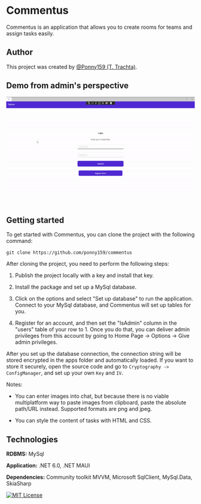 # Commentus

Commentus is an application that allows you to create rooms for teams and assign tasks easily.

## Author

This project was created by [@Ponny159 (T. Trachta)](https://www.github.com/ponny159).

## Demo from admin's perspective

![Commentus admin showcase](https://github.com/Ponny159/Commentus/blob/main/Commentus/Resources/commentus_admin_showcase.gif)

## Getting started

To get started with Commentus, you can clone the project with the following command:

```
git clone https://github.com/ponny159/commentus
```


After cloning the project, you need to perform the following steps:

1. Publish the project locally with a key and install that key.

2. Install the package and set up a MySql database.

3. Click on the options and select "Set up database" to run the application. Connect to your MySql database, and Commentus will set up tables for you.

4. Register for an account, and then set the "IsAdmin" column in the "users" table of your row to 1. Once you do that, you can deliver admin privileges from this account by going to Home Page -> Options -> Give admin privileges.

After you set up the database connection, the connection string will be stored encrypted in the apps folder and automatically loaded. If you want to store it securely, open the source code and go to ```Cryptography -> ConfigManager```, and set up your own ```Key``` and ```IV```.

Notes:

- You can enter images into chat, but because there is no viable multiplatform way to paste images from clipboard, paste the absolute path/URL instead. Supported formats are png and jpeg.

- You can style the content of tasks with HTML and CSS.


## Technologies

**RDBMS:** MySql

**Application:** .NET 6.0, .NET MAUI

**Dependencies:** Community toolkit MVVM, Microsoft SqlClient, MySql.Data, SkiaSharp

[![MIT License](https://img.shields.io/badge/License-MIT-green.svg)](https://github.com/Ponny159/Commentus/blob/main/LICENSE.txt)
